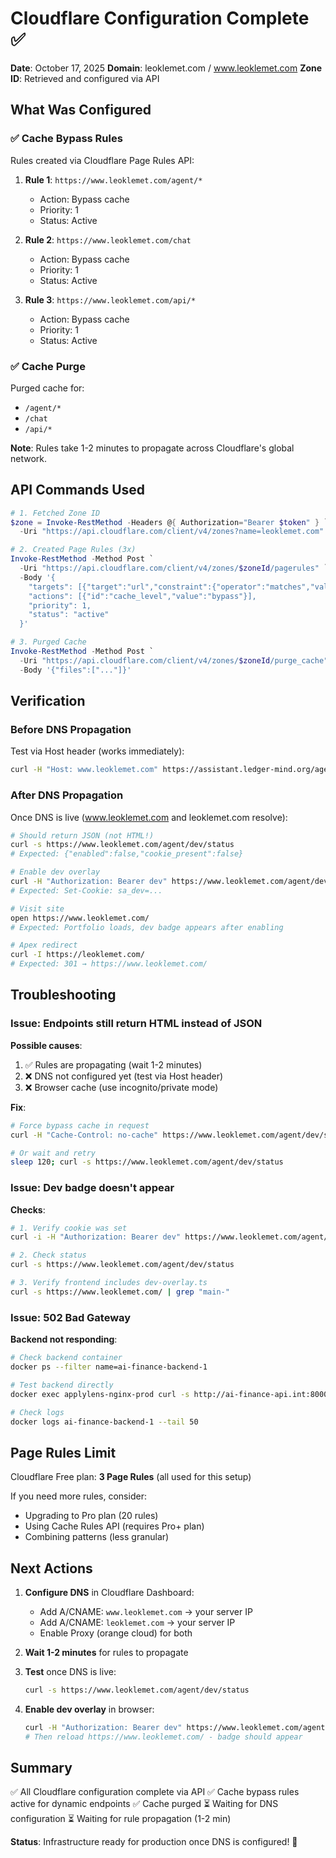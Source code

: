 # Cloudflare Configuration Complete ✅

**Date**: October 17, 2025
**Domain**: leoklemet.com / www.leoklemet.com
**Zone ID**: Retrieved and configured via API

## What Was Configured

### ✅ Cache Bypass Rules

Rules created via Cloudflare Page Rules API:

1. **Rule 1**: `https://www.leoklemet.com/agent/*`
   - Action: Bypass cache
   - Priority: 1
   - Status: Active

2. **Rule 2**: `https://www.leoklemet.com/chat`
   - Action: Bypass cache
   - Priority: 1
   - Status: Active

3. **Rule 3**: `https://www.leoklemet.com/api/*`
   - Action: Bypass cache
   - Priority: 1
   - Status: Active

### ✅ Cache Purge

Purged cache for:
- `/agent/*`
- `/chat`
- `/api/*`

**Note**: Rules take 1-2 minutes to propagate across Cloudflare's global network.

## API Commands Used

```powershell
# 1. Fetched Zone ID
$zone = Invoke-RestMethod -Headers @{ Authorization="Bearer $token" } `
  -Uri "https://api.cloudflare.com/client/v4/zones?name=leoklemet.com"

# 2. Created Page Rules (3x)
Invoke-RestMethod -Method Post `
  -Uri "https://api.cloudflare.com/client/v4/zones/$zoneId/pagerules" `
  -Body '{
    "targets": [{"target":"url","constraint":{"operator":"matches","value":"..."}}],
    "actions": [{"id":"cache_level","value":"bypass"}],
    "priority": 1,
    "status": "active"
  }'

# 3. Purged Cache
Invoke-RestMethod -Method Post `
  -Uri "https://api.cloudflare.com/client/v4/zones/$zoneId/purge_cache" `
  -Body '{"files":["..."]}'
```

## Verification

### Before DNS Propagation

Test via Host header (works immediately):
```bash
curl -H "Host: www.leoklemet.com" https://assistant.ledger-mind.org/agent/dev/status
```

### After DNS Propagation

Once DNS is live (www.leoklemet.com and leoklemet.com resolve):

```bash
# Should return JSON (not HTML!)
curl -s https://www.leoklemet.com/agent/dev/status
# Expected: {"enabled":false,"cookie_present":false}

# Enable dev overlay
curl -H "Authorization: Bearer dev" https://www.leoklemet.com/agent/dev/enable
# Expected: Set-Cookie: sa_dev=...

# Visit site
open https://www.leoklemet.com/
# Expected: Portfolio loads, dev badge appears after enabling

# Apex redirect
curl -I https://leoklemet.com/
# Expected: 301 → https://www.leoklemet.com/
```

## Troubleshooting

### Issue: Endpoints still return HTML instead of JSON

**Possible causes**:
1. ✅ Rules are propagating (wait 1-2 minutes)
2. ❌ DNS not configured yet (test via Host header)
3. ❌ Browser cache (use incognito/private mode)

**Fix**:
```bash
# Force bypass cache in request
curl -H "Cache-Control: no-cache" https://www.leoklemet.com/agent/dev/status

# Or wait and retry
sleep 120; curl -s https://www.leoklemet.com/agent/dev/status
```

### Issue: Dev badge doesn't appear

**Checks**:
```bash
# 1. Verify cookie was set
curl -i -H "Authorization: Bearer dev" https://www.leoklemet.com/agent/dev/enable | grep -i set-cookie

# 2. Check status
curl -s https://www.leoklemet.com/agent/dev/status

# 3. Verify frontend includes dev-overlay.ts
curl -s https://www.leoklemet.com/ | grep "main-"
```

### Issue: 502 Bad Gateway

**Backend not responding**:
```bash
# Check backend container
docker ps --filter name=ai-finance-backend-1

# Test backend directly
docker exec applylens-nginx-prod curl -s http://ai-finance-api.int:8000/agent/dev/status

# Check logs
docker logs ai-finance-backend-1 --tail 50
```

## Page Rules Limit

Cloudflare Free plan: **3 Page Rules** (all used for this setup)

If you need more rules, consider:
- Upgrading to Pro plan (20 rules)
- Using Cache Rules API (requires Pro+ plan)
- Combining patterns (less granular)

## Next Actions

1. **Configure DNS** in Cloudflare Dashboard:
   - Add A/CNAME: `www.leoklemet.com` → your server IP
   - Add A/CNAME: `leoklemet.com` → your server IP
   - Enable Proxy (orange cloud) for both

2. **Wait 1-2 minutes** for rules to propagate

3. **Test** once DNS is live:
   ```bash
   curl -s https://www.leoklemet.com/agent/dev/status
   ```

4. **Enable dev overlay** in browser:
   ```bash
   curl -H "Authorization: Bearer dev" https://www.leoklemet.com/agent/dev/enable
   # Then reload https://www.leoklemet.com/ - badge should appear
   ```

## Summary

✅ All Cloudflare configuration complete via API
✅ Cache bypass rules active for dynamic endpoints
✅ Cache purged
⏳ Waiting for DNS configuration
⏳ Waiting for rule propagation (1-2 min)

**Status**: Infrastructure ready for production once DNS is configured! 🚀
